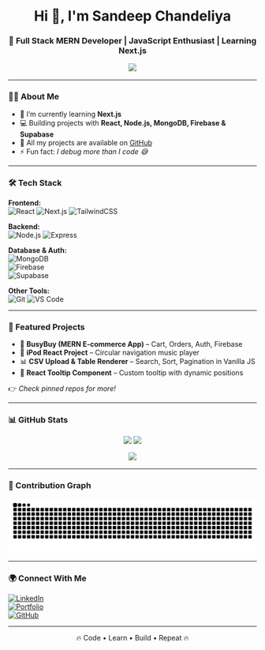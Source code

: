<!-- Profile README -->

<h1 align="center">Hi 👋, I'm Sandeep Chandeliya</h1>
<h3 align="center">🚀 Full Stack MERN Developer | JavaScript Enthusiast | Learning Next.js</h3>

<p align="center">
  <img src="https://readme-typing-svg.herokuapp.com?size=22&color=4CAF50&center=true&vCenter=true&width=500&lines=Full+Stack+MERN+Developer;React+%7C+Node+%7C+MongoDB;Learning+Next.js+%F0%9F%9A%80;Always+Learning+New+Things!">
</p>

---

### 👨‍💻 About Me
- 🌱 I’m currently learning **Next.js**  
- 💻 Building projects with **React, Node.js, MongoDB, Firebase & Supabase**  
- 📂 All my projects are available on [GitHub](https://github.com/sandeepchandeliya)  
- ⚡ Fun fact: *I debug more than I code 😅*  

---

### 🛠️ Tech Stack  

**Frontend:**  
![React](https://img.shields.io/badge/React-20232A?style=for-the-badge&logo=react&logoColor=61DAFB) 
![Next.js](https://img.shields.io/badge/Next.js-000000?style=for-the-badge&logo=next.js&logoColor=white)
![TailwindCSS](https://img.shields.io/badge/TailwindCSS-06B6D4?style=for-the-badge&logo=tailwindcss&logoColor=white)

**Backend:**  
![Node.js](https://img.shields.io/badge/Node.js-339933?style=for-the-badge&logo=node.js&logoColor=white) 
![Express](https://img.shields.io/badge/Express-000000?style=for-the-badge&logo=express&logoColor=white)  

**Database & Auth:**  
![MongoDB](https://img.shields.io/badge/MongoDB-4ea94b?style=for-the-badge&logo=mongodb&logoColor=white)  
![Firebase](https://img.shields.io/badge/Firebase-ffca28?style=for-the-badge&logo=firebase&logoColor=black)  
![Supabase](https://img.shields.io/badge/Supabase-3ECF8E?style=for-the-badge&logo=supabase&logoColor=white)  

**Other Tools:**  
![Git](https://img.shields.io/badge/Git-F05032?style=for-the-badge&logo=git&logoColor=white) 
![VS Code](https://img.shields.io/badge/VS%20Code-007ACC?style=for-the-badge&logo=visual-studio-code&logoColor=white)  

---

### 📌 Featured Projects  

- 🛒 **BusyBuy (MERN E-commerce App)** – Cart, Orders, Auth, Firebase  
- 🎵 **iPod React Project** – Circular navigation music player  
- 📊 **CSV Upload & Table Renderer** – Search, Sort, Pagination in Vanilla JS  
- 🎯 **React Tooltip Component** – Custom tooltip with dynamic positions  

👉 *Check pinned repos for more!*  

---

### 📊 GitHub Stats  

<p align="center">
  <img src="https://github-readme-stats.vercel.app/api?username=sandeepchandeliya&show_icons=true&theme=tokyonight" height="165" />
  <img src="https://github-readme-streak-stats.herokuapp.com/?user=sandeepchandeliya&theme=tokyonight" height="165" />
</p>

<p align="center">
  <img src="https://github-readme-stats.vercel.app/api/top-langs/?username=sandeepchandeliya&layout=compact&theme=tokyonight" height="165" />
</p>

---

### 🐍 Contribution Graph  

<picture>
  <source media="(prefers-color-scheme: dark)" srcset="https://github.com/sandeepchandeliya/sandeepchandeliya/blob/output/github-contribution-grid-snake-dark.svg" />
  <source media="(prefers-color-scheme: light)" srcset="https://github.com/sandeepchandeliya/sandeepchandeliya/blob/output/github-contribution-grid-snake-light.svg" />
  <img alt="github contribution grid snake animation" src="https://github.com/sandeepchandeliya/sandeepchandeliya/blob/output/github-contribution-grid-snake.svg" />
</picture>

---

### 🌍 Connect With Me  

[![LinkedIn](https://img.shields.io/badge/LinkedIn-blue?style=flat&logo=linkedin)](https://linkedin.com/in/your-profile)  
[![Portfolio](https://img.shields.io/badge/Portfolio-000?style=flat&logo=vercel&logoColor=white)](https://your-portfolio-link)  
[![GitHub](https://img.shields.io/badge/GitHub-000?style=flat&logo=github)](https://github.com/sandeepchandeliya)  

---

<p align="center">🔥 Code • Learn • Build • Repeat 🔥</p>
